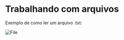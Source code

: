 # Trabalhando com arquivos

Exemplo de como ler um arquivo .txt: <br>


![File](https://user-images.githubusercontent.com/24979432/188472960-4250a56b-0771-4fdb-a453-9cff14af2d99.png)














